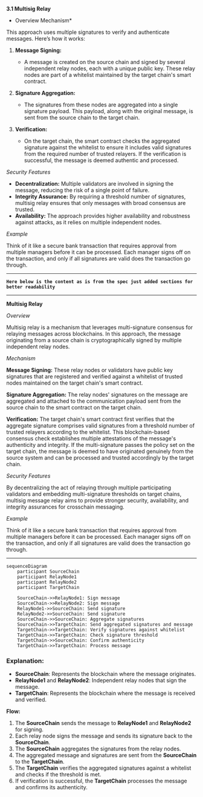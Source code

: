 **3.1 Multisig Relay**

* Overview Mechanism*

This approach uses multiple signatures to verify and authenticate messages. Here’s how it works:

1. **Message Signing:**
   - A message is created on the source chain and signed by several independent relay nodes, each with a unique public key. These relay nodes are part of a whitelist maintained by the target chain's smart contract.

2. **Signature Aggregation:**
   - The signatures from these nodes are aggregated into a single signature payload. This payload, along with the original message, is sent from the source chain to the target chain.

3. **Verification:**
   - On the target chain, the smart contract checks the aggregated signature against the whitelist to ensure it includes valid signatures from the required number of trusted relayers. If the verification is successful, the message is deemed authentic and processed.

*Security Features*

- **Decentralization:** Multiple validators are involved in signing the message, reducing the risk of a single point of failure.
- **Integrity Assurance:** By requiring a threshold number of signatures, multisig relay ensures that only messages with broad consensus are trusted.
- **Availability:** The approach provides higher availability and robustness against attacks, as it relies on multiple independent nodes.

*Example*

Think of it like a secure bank transaction that requires approval from multiple managers before it can be processed. Each manager signs off on the transaction, and only if all signatures are valid does the transaction go through.

---

**`Here below is the content as is from the spec just added sections for better readability`**

---

**Multisig Relay**

*Overview*

Multisig relay is a mechanism that leverages multi-signature consensus for relaying messages across blockchains. In this approach, the message originating from a source chain is cryptographically signed by multiple independent relay nodes.

*Mechanism*

**Message Signing:** These relay nodes or validators have public key signatures that are registered and verified against a whitelist of trusted nodes maintained on the target chain's smart contract.

**Signature Aggregation:** The relay nodes' signatures on the message are aggregated and attached to the communication payload sent from the source chain to the smart contract on the target chain.

**Verification:** The target chain's smart contract first verifies that the aggregate signature comprises valid signatures from a threshold number of trusted relayers according to the whitelist. This blockchain-based consensus check establishes multiple attestations of the message's authenticity and integrity. If the multi-signature passes the policy set on the target chain, the message is deemed to have originated genuinely from the source system and can be processed and trusted accordingly by the target chain.

*Security Features*

By decentralizing the act of relaying through multiple participating validators and embedding multi-signature thresholds on target chains, multisig message relay aims to provide stronger security, availability, and integrity assurances for crosschain messaging.

*Example*

Think of it like a secure bank transaction that requires approval from multiple managers before it can be processed. Each manager signs off on the transaction, and only if all signatures are valid does the transaction go through.

---

```mermaid
sequenceDiagram
    participant SourceChain
    participant RelayNode1
    participant RelayNode2
    participant TargetChain

    SourceChain->>RelayNode1: Sign message
    SourceChain->>RelayNode2: Sign message
    RelayNode1->>SourceChain: Send signature
    RelayNode2->>SourceChain: Send signature
    SourceChain->>SourceChain: Aggregate signatures
    SourceChain->>TargetChain: Send aggregated signatures and message
    TargetChain->>TargetChain: Verify signatures against whitelist
    TargetChain->>TargetChain: Check signature threshold
    TargetChain->>SourceChain: Confirm authenticity
    TargetChain->>TargetChain: Process message
```


### Explanation:

- **SourceChain**: Represents the blockchain where the message originates.
- **RelayNode1** and **RelayNode2**: Independent relay nodes that sign the message.
- **TargetChain**: Represents the blockchain where the message is received and verified.

**Flow:**

1. The **SourceChain** sends the message to **RelayNode1** and **RelayNode2** for signing.
2. Each relay node signs the message and sends its signature back to the **SourceChain**.
3. The **SourceChain** aggregates the signatures from the relay nodes.
4. The aggregated message and signatures are sent from the **SourceChain** to the **TargetChain**.
5. The **TargetChain** verifies the aggregated signatures against a whitelist and checks if the threshold is met.
6. If verification is successful, the **TargetChain** processes the message and confirms its authenticity.
